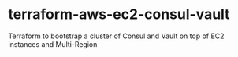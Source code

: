 # terraform-aws-ec2-consul-vault
Terraform to bootstrap a cluster of Consul and Vault on top of EC2 instances and Multi-Region 
